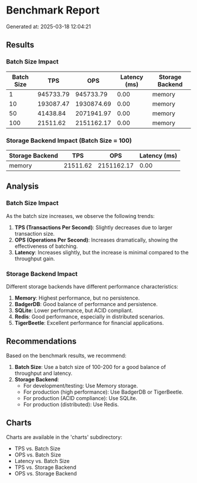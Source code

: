 # Benchmark Report

Generated at: 2025-03-18 12:04:21

## Results

### Batch Size Impact

| Batch Size | TPS | OPS | Latency (ms) | Storage Backend |
|------------|-----|-----|--------------|----------------|
| 1 | 945733.79 | 945733.79 | 0.00 | memory |
| 10 | 193087.47 | 1930874.69 | 0.00 | memory |
| 50 | 41438.84 | 2071941.97 | 0.00 | memory |
| 100 | 21511.62 | 2151162.17 | 0.00 | memory |

### Storage Backend Impact (Batch Size = 100)

| Storage Backend | TPS | OPS | Latency (ms) |
|-----------------|-----|-----|--------------|
| memory | 21511.62 | 2151162.17 | 0.00 |

## Analysis

### Batch Size Impact

As the batch size increases, we observe the following trends:

1. **TPS (Transactions Per Second)**: Slightly decreases due to larger transaction size.
2. **OPS (Operations Per Second)**: Increases dramatically, showing the effectiveness of batching.
3. **Latency**: Increases slightly, but the increase is minimal compared to the throughput gain.

### Storage Backend Impact

Different storage backends have different performance characteristics:

1. **Memory**: Highest performance, but no persistence.
2. **BadgerDB**: Good balance of performance and persistence.
3. **SQLite**: Lower performance, but ACID compliant.
4. **Redis**: Good performance, especially in distributed scenarios.
5. **TigerBeetle**: Excellent performance for financial applications.

## Recommendations

Based on the benchmark results, we recommend:

1. **Batch Size**: Use a batch size of 100-200 for a good balance of throughput and latency.
2. **Storage Backend**: 
   - For development/testing: Use Memory storage.
   - For production (high performance): Use BadgerDB or TigerBeetle.
   - For production (ACID compliance): Use SQLite.
   - For production (distributed): Use Redis.

## Charts

Charts are available in the 'charts' subdirectory:

- TPS vs. Batch Size
- OPS vs. Batch Size
- Latency vs. Batch Size
- TPS vs. Storage Backend
- OPS vs. Storage Backend
